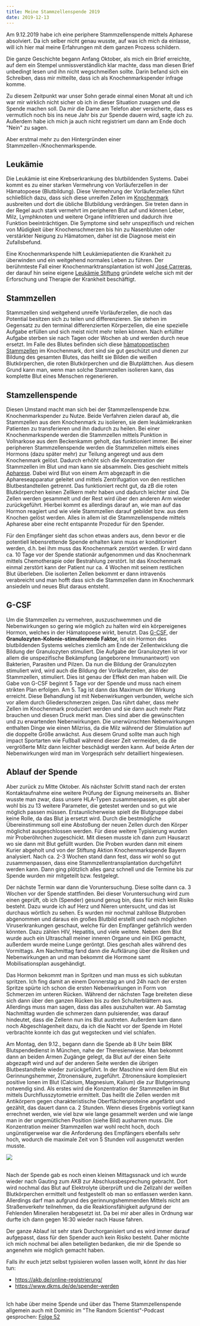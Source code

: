 ```yaml
---
title: Meine Stammzellenspende 2019
date: 2019-12-13
---
```


Am 9.12.2019 habe ich eine periphere Stammzellenspende mittels Apharese absolviert. Da ich selber nicht genau wusste, auf was ich mich da einlasse, will ich hier mal meine Erfahrungen mit dem ganzen Prozess schildern.

Die ganze Geschichte begann Anfang Oktober, als mich ein Brief erreichte, auf dem ein Stempel unmissverständlich klar machte, dass man diesen Brief unbedingt lesen und ihn nicht wegschmeißen sollte. Darin befand sich ein Schreiben, dass mir mitteilte, dass ich als Knochenmarkspender infrage komme.

Zu diesem Zeitpunkt war unser Sohn gerade einmal einen Monat alt und ich war mir wirklich nicht sicher ob ich in dieser Situation zusagen und die Spende machen soll. Da mir die Dame am Telefon aber versicherte, dass es vermutlich noch bis ins neue Jahr bis zur Spende dauern wird, sagte ich zu. Außerdem habe ich mich ja auch nicht registriert um dann am Ende doch "Nein" zu sagen.

Aber erstmal mehr zu den Hintergründen einer Stammzellen-/Knochenmarkspende.

## Leukämie

Die Leukämie ist eine Krebserkrankung des blutbildenden Systems. Dabei kommt es zu einer starken Vermehrung von Vorläuferzellen in der Hämatopoese (Blutbildung). Diese Vermehrung der Vorläuferzellen führt schließlich dazu, dass sich diese unreifen Zellen im <a href='https://de.wikipedia.org/wiki/Knochenmark' class='external' target='_blank' rel='noopener'>Knochenmark</a> ausbreiten und dort die übliche Blutbildung verdrängen. Sie treten dann in der Regel auch stark vermehrt im peripheren Blut auf und können Leber, Milz, Lymphknoten und weitere Organe infiltrieren und dadurch ihre Funktion beeinträchtigen. Die Symptome sind sehr unspezifisch und reichen von Müdigkeit über Knochenschmerzen bis hin zu Nasenbluten oder verstärkter Neigung zu Hämatomen, daher ist die Diagnose meist ein Zufallsbefund.

Eine Knochenmarkspende hilft Leukämiepatienten die Krankheit zu überwinden und ein weitgehend normales Leben zu führen. Der berühmteste Fall einer Knochenmarktransplantation ist wohl <a href='https://de.wikipedia.org/wiki/Josep_Carreras' class='external' target='_blank' rel='noopener'>José Carreras</a>, der darauf hin seine eigene <a href='https://de.wikipedia.org/wiki/Deutsche_José_Carreras_Leukämie-Stiftung' class='external' target='_blank' rel='noopener'>Leukämie Stiftung</a> gründete welche sich mit der Erforschung und Therapie der Krankheit beschäftigt.

## Stammzellen

Stammzellen sind weitgehend unreife Vorläuferzellen, die noch das Potential besitzen sich zu teilen und differenzieren. Sie stehen im Gegensatz zu den terminal differenzierten Körperzellen, die eine spezielle Aufgabe erfüllen und sich meist nicht mehr teilen können. Nach erfüllter Aufgabe sterben sie nach Tagen oder Wochen ab und werden durch neue ersetzt. Im Falle des Blutes befinden sich diese <a href='https://de.wikipedia.org/wiki/Hämatopoetische_Stammzelle' class='external' target='_blank' rel='noopener'>hämatopoetischen Stammzellen</a> im Knochenmark, dort sind sie gut geschützt und dienen zur Bildung des gesamten Blutes, das heißt sie Bilden die weißen Blutkörperchen, die roten Blutkörperchen und die Blutplättchen. Aus diesem Grund kann man, wenn man solche Stammzellen isolieren kann, das komplette Blut eines Menschen regenerieren.

## Stamzellenspende

Diesen Umstand macht man sich bei der Stammzellenspende bzw. Knochenmarkspender zu Nutze. Beide Verfahren zielen darauf ab, die Stammzellen aus dem Knochenmark zu isolieren, sie dem leukämiekranken Patienten zu transferieren und ihn dadurch zu heilen. Bei einer Knochenmarkspende werden die Stammzellen mittels Punktion in Vollnarkose aus dem Beckenkamm geholt, das funktioniert immer. Bei einer peripheren Stammzellenspende werden die Stammzellen mittels eines Hormons (dazu später mehr) zur Teilung angeregt und aus dem Knochenmark gelöst. Dadurch erhöht sich die Konzentration der Stammzellen im Blut und man kann sie absammeln. Dies geschieht mittels <a href='https://de.wikipedia.org/wiki/Apherese' class='external' target='_blank' rel='noopener'>Apharese</a>. Dabei wird Blut von einem Arm abgezapft in die Aphareseapparatur geleitet und mittels Zentrifugation von den restlichen Blutbestandteilen getrennt. Das funktioniert recht gut, da zB die roten Blutkörperchen keinen Zellkern mehr haben und dadurch leichter sind. Die Zellen werden gesammelt und der Rest wird über den anderen Arm wieder zurückgeführt. Hierbei kommt es allerdings darauf an, wie man auf das Hormon reagiert und wie viele Stammzellen darauf gebildet bzw. aus dem Knochen gelöst werden. Alles in allem ist die Stammzellenspende mittels Apharese aber eine recht entspannte Prozedur für den Spender.

Für den Empfänger sieht das schon etwas anders aus, denn bevor er die potentiell lebensrettende Spende erhalten kann muss er konditioniert werden, d.h. bei ihm muss das Knochenmark zerstört werden. Er wird dann ca. 10 Tage vor der Spende stationär aufgenommen und das Knochenmark mittels Chemotherapie oder Bestrahlung zerstört. Ist das Knochenmark einmal zerstört kann der Patient nur ca. 4 Wochen mit seinem restlichen Blut überleben. Die isolierten Zellen bekommt er dann intravenös verabreicht und man hofft dass sich die Stammzellen dann im Knochenmark ansiedeln und neues Blut daraus entsteht.

## G-CSF

Um die Stammzellen zu vermehren, auszuschwemmen und die Nebenwirkungen so gering wie möglich zu halten wird ein körpereigenes Hormon, welches in der Hämatopoese wirkt, benutzt. Das <a href='https://de.wikipedia.org/wiki/G-CSF' class='external' target='_blank' rel='noopener'>G-CSF</a>, der **Granulozyten-Kolonie-stimulierende Faktor,** ist ein Hormon des blutbildenden Systems welches ziemlich am Ende der Zellentwicklung die Bildung der Granulozyten stimuliert. Die Aufgabe der Granulozyten ist vor allem die unspezifische Bekämpfung (angeborene Immunantwort) von Bakterien, Parasiten und Pilzen. Da nun die Bildung der Granulozyten stimuliert wird, wird auch die Bildung der Vorläuferzellen, also der Stammzellen, stimuliert. Dies ist genau der Effekt den man haben will. Die Gabe von G-CSF beginnt 5 Tage vor der Spende und muss nach einem strikten Plan erfolgen. Am 5. Tag ist dann das Maximum der Wirkung erreicht. Diese Behandlung ist mit Nebenwirkungen verbunden, welche sich vor allem durch Gliederschmerzen zeigen. Das rührt daher, dass mehr Zellen im Knochenmark produziert werden und sie dann auch mehr Platz brauchen und diesen Druck merkt man. Dies sind aber die gewünschten und zu erwartenden Nebenwirkungen. Die unerwünschten Nebenwirkungen enthalten Dinge wie einen Milzriss, da die Milz während der Stimulation auf die doppelte Größe anwächst. Aus diesem Grund sollte man auch high impact Sportarten wie Fußball während dieser Zeit vermeiden, da die vergrößerte Milz dann leichter beschädigt werden kann. Auf beide Arten der Nebenwirkungen wird man im Vorgespräch sehr detailliert hingewiesen.

## Ablauf der Spende

Aber zurück zu Mitte Oktober. Als nächster Schritt stand nach der ersten Kontaktaufnahme eine weitere Prüfung der Eignung meinerseits an. Bisher wusste man zwar, dass unsere HLA-Typen zusammenpassen, es gibt aber wohl bis zu 13 weitere Parameter, die getestet werden und so gut wie möglich passen müssen. Erstaunlicherweise spielt die Blutgruppe dabei keine Rolle, da das Blut ja ersetzt wird. Durch die bestmögliche Übereinstimmung soll eine Abstoßung der neuen Zellen durch den Körper möglichst ausgeschlossen werden. Für diese weitere Typisierung wurden mir Proberöhrchen zugeschickt. Mit diesen musste ich dann zum Hausarzt wo sie dann mit Blut gefüllt wurden. Die Proben wurden dann mit einem Kurier abgeholt und von der Stiftung Aktion Knochenmarkspende Bayern analysiert. Nach ca. 2-3 Wochen stand dann fest, dass wir wohl so gut zusammenpassen, dass eine Stammzellentransplantation durchgeführt werden kann. Dann ging plötzlich alles ganz schnell und die Termine bis zur Spende wurden mir mitgeteilt bzw. festgelegt.

Der nächste Termin war dann die Voruntersuchung. Diese sollte dann ca. 3 Wochen vor der Spende stattfinden. Bei dieser Voruntersuchung wird zum einen geprüft, ob ich (Spender) gesund genug bin, dass für mich kein Risiko besteht. Dazu wurde ich auf Herz und Nieren untersucht, und das ist durchaus wörtlich zu sehen. Es wurden mir nochmal zahllose Blutproben abgenommen und daraus ein großes Blutbild erstellt und nach möglichen Viruserkrankungen geschaut, welche für den Empfänger gefährlich werden könnten. Dazu zählen HIV, Hepatitis, und viele weitere. Neben dem Blut wurde auch ein Ultraschall meiner inneren Organe und ein EKG gemacht, außerdem wurde meine Lunge geröntgt. Dies geschah alles während des Vormittags. Am Nachmittag fand dann die Aufklärung über die Risiken und Nebenwirkungen an und man bekommt die Hormone samt Mobilisationsplan ausgehändigt.

Das Hormon bekommt man in Spritzen und man muss es sich subkutan spritzen. Ich fing damit an einem Donnerstag an und 24h nach der ersten Spritze spürte ich schon die ersten Nebenwirkungen in Form von Schmerzen im unteren Rücken. Während der nächsten Tage breiteten diese sich dann über den ganzen Rücken bis zu den Schulterblättern aus. Allerdings muss man sagen, dass das alles auszuhalten war. Ab Samstag Nachmittag wurden die schmerzen dann pulsierender, was darauf hindeutet, dass die Zellenn nun ins Blut austreten. Außerdem kam dann noch Abgeschlagenheit dazu, da ich die Nacht vor der Spende im Hotel verbrachte konnte ich das gut wegstecken und viel schlafen.

Am Montag, den 9.12., begann dann die Spende ab 8 Uhr beim BRK Blutspendedienst in München, nahe der Theresienwiese. Man bekommt dann an beiden Armen Zugänge gelegt, da Blut auf der einen Seite abgezapft wird und auf der anderen Seite werden die übrigen Blutbestandteile wieder zurückgeführt. In der Maschine wird dem Blut ein Gerinnungshemmer, Zitronensäure, zugeführt. Zitronensäure komplexiert positive Ionen im Blut (Calcium, Magnesium, Kalium) die zur Blutgerinnung notwendig sind. Als erstes wird die Konzentration der Stammzellen im Blut mittels Durchflusszytometrie ermittelt. Das heißt die Zellen werden mit Antikörpern gegen charakteristische Oberflächenproteine angefärbt und gezählt, das dauert dann ca. 2 Stunden. Wenn dieses Ergebnis vorliegt kann errechnet werden, wie viel bzw wie lange gesammelt werden und wie lange man in der ungemütlichen Position (siehe Bild) ausharren muss. Die Konzentration meiner Stammzellen war wohl recht hoch, doch ungünstigerweise war die Anforderung des Empfängers ebenfalls sehr hoch, wodurch die maximale Zeit von 5 Stunden voll ausgenutzt werden musste.

[<img src='/assets/images/2019-12-09-12.54.07.jpg' class='w-4/5' align='center'/>](/assets/images/2019-12-09-12.54.07.jpg)<br><br>

Nach der Spende gab es noch einen kleinen Mittagssnack und ich wurde wieder nach Gauting zum AKB zur Abschlussbesprechung gebracht. Dort wird nochmal das Blut auf Elektrolyte überprüft und die Zellzahl der weißen Blutkörperchen ermittelt und festgestellt ob man so entlassen werden kann. Allerdings darf man aufgrund des gerinnungshemmenden Mittels nicht am Straßenverkehr teilnehmen, da die Reaktionsfähigkeit aufgrund der Fehlenden Mineralien herabgesetzt ist. Da bei mir aber alles in Ordnung war durfte ich dann gegen 16:30 wieder nach Hause fahren.

Der ganze Ablauf ist sehr stark Durchorganisiert und es wird immer darauf aufgepasst, dass für den Spender auch kein Risiko besteht. Daher möchte ich mich nochmal bei allen beteiligten bedanken, die mir die Spende so angenehm wie möglich gemacht haben.

Falls ihr euch jetzt selbst typisieren wollen lassen wollt, könnt ihr das hier tun:

-   <a href='https://akb.de/online-registrierung/' class='external' target='_blank' rel='noopener'>https://akb.de/online-registrierung/</a>
-   <a href='https://www.dkms.de/de/spender-werden' class='external' target='_blank' rel='noopener'>https://www.dkms.de/de/spender-werden</a><br><br>

Ich habe über meine Spende und über das Theme Stammzellenspende allgemein auch mit Dominic im "The Random Scientist"-Podcast gesprochen: <a href='https://therandomscientist.de/2020/01/01/trs052-stammzellenspende/' class='external' target='_blank' rel='noopener'>Folge 52</a><br><br>
